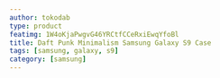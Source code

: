 ```yaml
---
author: tokodab
type: product
featimg: 1W4oKjaPwgvG46YRCtfCCeRxiEwqYfoBl
title: Daft Punk Minimalism Samsung Galaxy S9 Case
tags: [samsung, galaxy, s9]
category: [samsung]
---
```

